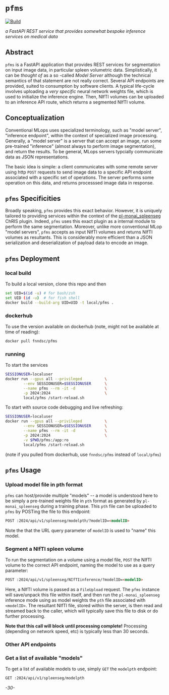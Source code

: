 # `pfms`

[![Build](https://github.com/FNNDSC/pfmdb/actions/workflows/build.yml/badge.svg)](https://github.com/FNNDSC/pfmdb/actions/workflows/build.yml)

*a FastAPI REST service that provides somewhat bespoke inference services on medical data*

## Abstract

`pfms` is a FastAPI application that provides REST services for segmentation on input image data, in particular spleen volumetric data. Simplistically, it can be _thought of_ as a so -called _Model Server_ although the technical semantics of that statement are not really correct. Several API endpoints are provided, suited to consumption by software clients. A typical life-cycle involves uploading a _very specific_ neural network weights file, which is used to initialize the inference engine. Then, NIfTI volumes can be uploaded to an inference API route, which returns a segmented NIfTI volume.

## Conceptualization

Conventional MLops uses specialized terminology, such as "model server", "inference endpoint", within the context of specialized image processing. Generally, a "model server" is a server that can accept an image, run some pre-trained "inference" (almost always to perform image segmentation), and return the results. To be general, MLops servers typcially communicate data as JSON representations.

The basic idea is simple: a client communicates with some remote server using http `POST` requests to send image data to a specific API endpoint associated with a specific set of operations. The server performs some operation on this data, and returns processsed image data in response.

## `pfms` Specificities

Broadly speaking, `pfms` provides this exact behavior. However, it is uniquely tailored to providing services within the context of the [pl-monai_spleenseg](https://github.com/FNNDSC/pl-monai_spleenseg) ChRIS plugin. Indeed, `pfms` uses this exact plugin as a internal module to perform the same segmentation. Moreover, unlike more conventional MLop "model servers", `pfms` accepts as input NIfTI volumes and returns NIfTI volumes as resultants. This is considerably more efficient than a JSON serialization and deserialization of payload data to encode an image.


## `pfms` Deployment

### local build

To build a local version, clone this repo and then

```bash
set UID=$(id -u) # for bash/zsh
set UID (id -u)  # for fish shell
docker build --build-arg UID=UID -t local/pfms .
```

### dockerhub

To use the version available on dockerhub (note, might not be available at time of reading):

```bash
docker pull fnndsc/pfms
```

### running

To start the services

```bash
SESSIONUSER=localuser
docker run --gpus all --privileged          \
        --env SESSIONUSER=$SESSIONUSER      \
        --name pfms --rm -it -d             \
        -p 2024:2024                        \
        local/pfms /start-reload.sh
```

To start with source code debugging and live refreshing:

```bash
SESSIONUSER=localuser
docker run --gpus all --privileged          \
        --env SESSIONUSER=$SESSIONUSER      \
        --name pfms --rm -it -d             \
        -p 2024:2024                        \
        -v $PWD/pfms:/app:ro
        local/pfms /start-reload.sh
```

(note if you pulled from dockerhub, use `fnndsc/pfms` instead of `local/pfms`)

## `pfms` Usage

### Upload model file in pth format

`pfms` can host/provide multiple "models" -- a model is understood here to be simply a pre-trained weights file in `pth` format as generated by `pl-monai_spleenseg` during a training phase. This `pth` file can be uploaded to `pfms` by POSTing the file to this endpoint:

```html
POST :2024/api/v1/spleenseg/modelpth/?modelID=<modelID>
```

Note the that the URL query parameter of `modelID` is used to "name" this model.

### Segment a NIfTI spleen volume

To run the segmentation on a volume using a model file, `POST` the NIfTI volume to the correct API endpoint, naming the model to use as a query parameter:

```html
POST :2024/api/v1/spleenseg/NIfTIinference/?modelID=<modelID>
```

Here, a NIfTI volume is passed as a `FileUpload` request. The `pfms` instance will save/unpack this file within itself, and then run the `pl-monai_spleenseg` inference mode using as model weights the `pth` file associated with `<modelID>`. The resultant NIfTI file, stored within the server, is then read and streamed back to the caller, which will typically save this file to disk or do further processing.

**Note that this call will block until processing complete!** Processing (depending on network speed, etc) is typically less than 30 seconds.

### Other API endpoints

### Get a list of available "models"

To get a list of available models to use, simply `GET` the `modelpth` endpoint:

```html
GET :2024/api/v1/spleenseg/modelpth
```

_-30-_
